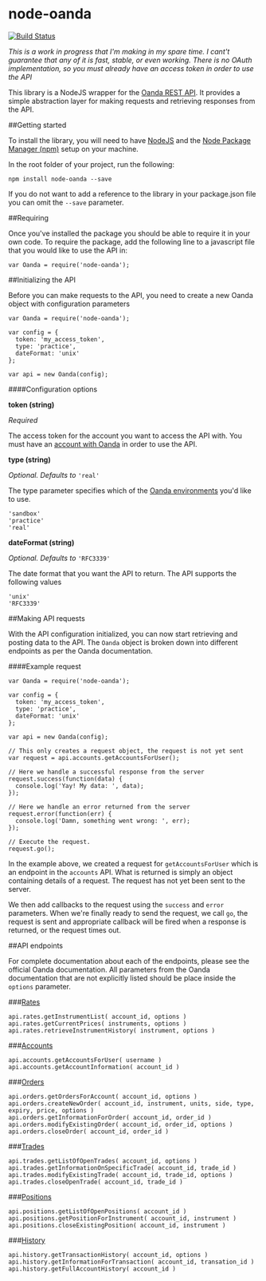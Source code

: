 # node-oanda

[![Build Status](https://travis-ci.org/flagpoonage/node-oanda.svg?branch=master)](https://travis-ci.org/flagpoonage/node-oanda)

*This is a work in progress that I'm making in my spare time. I cant't guarantee that any of it is fast, stable, or even working. There is no OAuth implementation, so you must already have an access token in order to use the API*

This library is a NodeJS wrapper for the [Oanda REST API](http://developer.oanda.com/rest-live/introduction/). It provides a simple abstraction layer for making requests and retrieving responses from the API.

##Getting started

To install the library, you will need to have [NodeJS](https://nodejs.org/download/) and the [Node Package Manager (npm)](https://nodejs.org/download/) setup on your machine.

In the root folder of your project, run the following:

    npm install node-oanda --save

If you do not want to add a reference to the library in your package.json file you can omit the `--save` parameter.

##Requiring

Once you've installed the package you should be able to require it in your own code. To require the package, add the following line to a javascript file that you would like to use the API in:

    var Oanda = require('node-oanda');

##Initializing the API

Before you can make requests to the API, you need to create a new Oanda object with configuration parameters

    var Oanda = require('node-oanda');

    var config = {
      token: 'my_access_token',
      type: 'practice',
      dateFormat: 'unix'
    };

    var api = new Oanda(config);

####Configuration options

**token (string)**

*Required*

The access token for the account you want to access the API with. You must have an [account with Oanda](https://fxtrade.oanda.com/your_account/fxtrade/register/gate?utm_source=oandaapi&utm_medium=link&utm_campaign=devportaldocs_demo) in order to use the API.

**type (string)**

*Optional. Defaults to* `'real'`

The type parameter specifies which of the [Oanda environments](http://developer.oanda.com/rest-live/development-guide/) you'd like to use.

    'sandbox'
    'practice'
    'real'

**dateFormat (string)**

*Optional. Defaults to* `'RFC3339'`

The date format that you want the API to return. The API supports the following values

    'unix'
    'RFC3339'

##Making API requests

With the API configuration initialized, you can now start retrieving and posting data to the API. The `Oanda` object is broken down into different endpoints as per the Oanda documentation.

####Example request

    var Oanda = require('node-oanda');

    var config = {
      token: 'my_access_token',
      type: 'practice',
      dateFormat: 'unix'
    };

    var api = new Oanda(config);

    // This only creates a request object, the request is not yet sent
    var request = api.accounts.getAccountsForUser();

    // Here we handle a successful response from the server
    request.success(function(data) {
      console.log('Yay! My data: ', data);
    });

    // Here we handle an error returned from the server
    request.error(function(err) {
      console.log('Damn, something went wrong: ', err);
    });

    // Execute the request.
    request.go();

In the example above, we created a request for `getAccountsForUser` which is an endpoint in the `accounts` API. What is returned is simply an object containing details of a request. The request has not yet been sent to the server.

We then add callbacks to the request using the `success` and `error` parameters. When we're finally ready to send the request, we call `go`, the request is sent and appropriate callback will be fired when a response is returned, or the request times out.

##API endpoints

For complete documentation about each of the endpoints, please see the official Oanda documentation. All parameters from the Oanda documentation that are not explicitly listed should be place inside the `options` parameter.

###[Rates](http://developer.oanda.com/rest-live/rates/)

    api.rates.getInstrumentList( account_id, options )
    api.rates.getCurrentPrices( instruments, options )
    api.rates.retrieveInstrumentHistory( instrument, options )

###[Accounts](http://developer.oanda.com/rest-live/accounts/)

    api.accounts.getAccountsForUser( username )
    api.accounts.getAccountInformation( account_id )

###[Orders](http://developer.oanda.com/rest-live/orders/)

    api.orders.getOrdersForAccount( account_id, options )
    api.orders.createNewOrder( account_id, instrument, units, side, type, expiry, price, options )  
    api.orders.getInformationForOrder( account_id, order_id )
    api.orders.modifyExistingOrder( account_id, order_id, options )
    api.orders.closeOrder( account_id, order_id )

###[Trades](http://developer.oanda.com/rest-live/trades/)

    api.trades.getListOfOpenTrades( account_id, options )
    api.trades.getInformationOnSpecificTrade( account_id, trade_id )
    api.trades.modifyExistingTrade( account_id, trade_id, options )
    api.trades.closeOpenTrade( account_id, trade_id )

###[Positions](http://developer.oanda.com/rest-live/positions/)

    api.positions.getListOfOpenPositions( account_id )
    api.positions.getPositionForInstrument( account_id, instrument )
    api.positions.closeExistingPosition( account_id, instrument )

###[History](http://developer.oanda.com/rest-live/transaction-history/)

    api.history.getTransactionHistory( account_id, options )
    api.history.getInformationForTransaction( account_id, transation_id )
    api.history.getFullAccountHistory( account_id )
